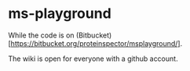 ms-playground
=============

While the code is on (Bitbucket)[https://bitbucket.org/proteinspector/msplayground/].

The wiki is open for everyone with a github account.
